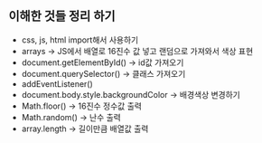 ## 이해한 것들 정리 하기

- css, js, html import해서 사용하기
- arrays -> JS에서 배열로 16진수 값 넣고 랜덤으로 가져와서 색상 표현
- document.getElementById() -> id값 가져오기
- document.querySelector() -> 클래스 가져오기
- addEventListener() 
- document.body.style.backgroundColor  -> 배경색상 변경하기
- Math.floor()  -> 16진수 정수값 출력
- Math.random() -> 난수 출력
- array.length -> 길이만큼 배열값 출력
